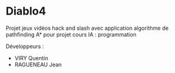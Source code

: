 # Diablo4

Projet jeux vidéos hack and slash avec application algorithme de pathfinding A* pour projet cours IA : programmation

Développeurs :
- VIRY Quentin
- RAGUENEAU Jean

